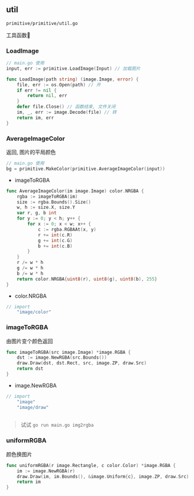 ## util

`primitive/primitive/util.go`

工具函数🔧

### LoadImage

``` go
// main.go 使用
input, err := primitive.LoadImage(Input) // 加载图片
```

``` go
func LoadImage(path string) (image.Image, error) {
	file, err := os.Open(path) // 开
	if err != nil {
		return nil, err
	}
	defer file.Close() // 函数结束, 文件关闭
	im, _, err := image.Decode(file) // 转
	return im, err
}
```

### AverageImageColor

返回, 图片的平局颜色

``` go
// main.go 使用
bg = primitive.MakeColor(primitive.AverageImageColor(input))

```

- imageToRGBA

``` go
func AverageImageColor(im image.Image) color.NRGBA {
	rgba := imageToRGBA(im)
	size := rgba.Bounds().Size()
	w, h := size.X, size.Y
	var r, g, b int
	for y := 0; y < h; y++ {
		for x := 0; x < w; x++ {
			c := rgba.RGBAAt(x, y)
			r += int(c.R)
			g += int(c.G)
			b += int(c.B)
		}
	}
	r /= w * h
	g /= w * h
	b /= w * h
	return color.NRGBA{uint8(r), uint8(g), uint8(b), 255}
}
```

- color.NRGBA

``` go
// import
	"image/color"
```

### imageToRGBA

由图片变个颜色返回

``` go
func imageToRGBA(src image.Image) *image.RGBA {
	dst := image.NewRGBA(src.Bounds())
	draw.Draw(dst, dst.Rect, src, image.ZP, draw.Src)
	return dst
}
```

- image.NewRGBA

``` go
// import
	"image"
	"image/draw"
	
```

> 试试 `go run main.go img2rgba`

### uniformRGBA

颜色换图片

``` go
func uniformRGBA(r image.Rectangle, c color.Color) *image.RGBA {
	im := image.NewRGBA(r)
	draw.Draw(im, im.Bounds(), &image.Uniform{c}, image.ZP, draw.Src)
	return im
}
```